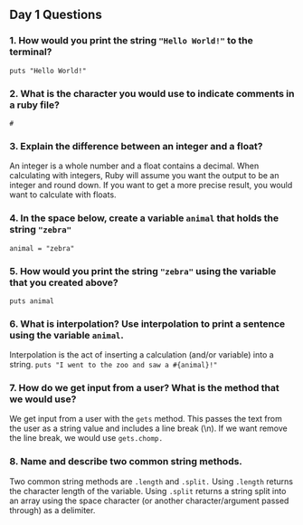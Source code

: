 ## Day 1 Questions

### 1. How would you print the string `"Hello World!"` to the terminal?
`puts "Hello World!"`
### 2. What is the character you would use to indicate comments in a ruby file?
`#`
### 3. Explain the difference between an integer and a float?
An integer is a whole number and a float contains a decimal. When calculating with integers, Ruby will assume you want the output to be an integer and round down. If you want to get a more precise result, you would want to calculate with floats.
### 4. In the space below, create a variable `animal` that holds the string `"zebra"`
`animal = "zebra"`
### 5. How would you print the string `"zebra"` using the variable that you created above?
`puts animal`
### 6. What is interpolation? Use interpolation to print a sentence using the variable `animal`.
Interpolation is the act of inserting a calculation (and/or variable) into a string. `puts "I went to the zoo and saw a #{animal}!"`
### 7. How do we get input from a user? What is the method that we would use?
We get input from a user with the `gets` method. This passes the text from the user as a string value and includes a line break (\n). If we want remove the line break, we would use `gets.chomp.`
### 8. Name and describe two common string methods.
Two common string methods are `.length` and `.split.` Using `.length` returns the character length of the variable. Using `.split` returns a string split into an array using the space character (or another character/argument passed through) as a delimiter.
